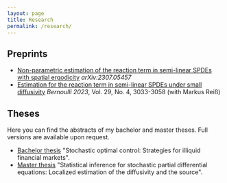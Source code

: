 ```yaml
---
layout: page
title: Research
permalink: /research/
---
```


## Preprints

+ [Non-parametric estimation of the reaction term in semi-linear SPDEs with spatial ergodicity](https://arxiv.org/abs/2307.05457) *arXiv:2307.05457*
+ [Estimation for the reaction term in semi-linear SPDEs under small diffusivity](https://www.e-publications.org/ims/submission/BEJ/user/submissionFile/56044?confirm=922c4f37) *Bernoulli 2023*, Vol. 29, No. 4, 3033-3058  (with Markus Reiß)

## Theses

Here you can find the abstracts of my bachelor and master theses. Full versions are available upon request.
+ [Bachelor thesis](/assets/docs/BSc_Abstract.pdf) "Stochastic optimal control: Strategies for illiquid
financial markets".
+ [Master thesis](/assets/docs/MSc_Abstract.pdf) "Statistical inference for stochastic partial
differential equations: Localized estimation of the diffusivity and the source".




<!--
## Projects
I am also interested in the numerical simulations of semilinear SPDEs in order to visualize their (statistical) properties. Soon, I will post the [Julia Code](https://julialang.org/) that implements the semi-implicit Euler-Maruyama scheme from the very nice book "An Introduction to Computational
Stochastic PDEs" by Catherine E. Powell, Gabriel J. Lord, and Tony Shardlow (Cambridge University Press, 2014) for the SPDE

$$\operatorname{d}X_t = (AX_t + F(X_t))\, \operatorname{d}t + \operatorname{d}W_t, \quad (Az)(x) = \frac{\operatorname{d}}{\operatorname{d}x}\left(\vartheta(x)\frac{\operatorname{d}}{\operatorname{d}x}z(x)\right) + a(x)\frac{\operatorname{d}}{\operatorname{d}x}z(x) + b(x)z(x)$$

on the (spatial) domain $$(0,1)$$ with Dirichlet boundary conditions with space-time white noise $$\operatorname{d} W_t$$.
-->

